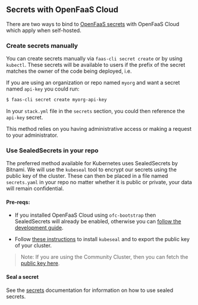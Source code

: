 ## Secrets with OpenFaaS Cloud

There are two ways to bind to [OpenFaaS secrets](/reference/secrets) with OpenFaaS Cloud which apply when self-hosted.

### Create secrets manually

You can create secrets manually via `faas-cli secret create` or by using `kubectl`. These secrets will be available to users if the prefix of the secret matches the owner of the code being deployed, i.e.

If you are using an organization or repo named `myorg` and want a secret named `api-key` you could run:

```sh
$ faas-cli secret create myorg-api-key
```

In your `stack.yml` file in the `secrets` section, you could then reference the `api-key` secret.

This method relies on you having administrative access or making a request to your administrator.

### Use SealedSecrets in your repo

The preferred method available for Kubernetes uses SealedSecrets by Bitnami. We will use the `kubeseal` tool to encrypt our secrets using the public key of the cluster. These can then be placed in a file named `secrets.yaml` in your repo no matter whether it is public or private, your data will remain confidential.

#### Pre-reqs:

*  If you installed OpenFaaS Cloud using `ofc-bootstrap` then SealedSecrets will already be enabled, otherwise you can [follow the development guide](https://github.com/openfaas/openfaas-cloud/blob/master/docs/DEV.md#secrets).

* Follow [these instructions](https://github.com/openfaas/faas-cli#openfaas-cloud-extensions) to install `kubeseal` and to export the public key of your cluster.

> Note: If you are using the Community Cluster, then you can fetch the [public key here](https://github.com/openfaas/cloud-functions/blob/master/pub-cert.pem).

#### Seal a secret

See the [secrets](../secrets.md) documentation for information on how to use sealed secrets. 